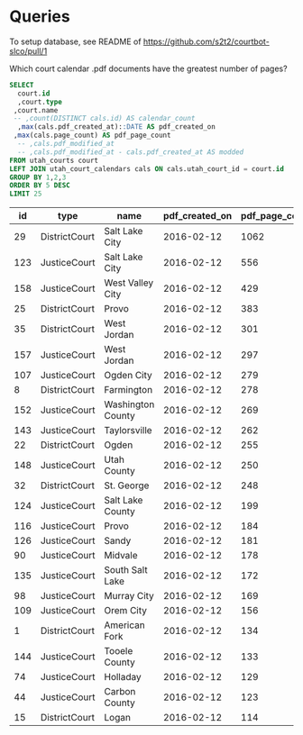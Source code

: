 # Queries

To setup database, see README of https://github.com/s2t2/courtbot-slco/pull/1

Which court calendar .pdf documents have the greatest number of pages?

```` sql
SELECT
  court.id
  ,court.type
 ,court.name
 -- ,count(DISTINCT cals.id) AS calendar_count
  ,max(cals.pdf_created_at)::DATE AS pdf_created_on
 ,max(cals.page_count) AS pdf_page_count
  -- ,cals.pdf_modified_at
  -- ,cals.pdf_modified_at - cals.pdf_created_at AS modded
FROM utah_courts court
LEFT JOIN utah_court_calendars cals ON cals.utah_court_id = court.id
GROUP BY 1,2,3
ORDER BY 5 DESC
LIMIT 25
````

id | type | name | pdf_created_on | pdf_page_count
--- | --- | --- | --- | ---
29 | DistrictCourt | Salt Lake City | 2016-02-12 | 1062
123 | JusticeCourt | Salt Lake City | 2016-02-12 | 556
158 | JusticeCourt | West Valley City | 2016-02-12 | 429
25 | DistrictCourt | Provo | 2016-02-12 | 383
35 | DistrictCourt | West Jordan | 2016-02-12 | 301
157 | JusticeCourt | West Jordan | 2016-02-12 | 297
107 | JusticeCourt | Ogden City | 2016-02-12 | 279
8 | DistrictCourt | Farmington | 2016-02-12 | 278
152 | JusticeCourt | Washington County | 2016-02-12 | 269
143 | JusticeCourt | Taylorsville | 2016-02-12 | 262
22 | DistrictCourt | Ogden | 2016-02-12 | 255
148 | JusticeCourt | Utah County | 2016-02-12 | 250
32 | DistrictCourt | St. George | 2016-02-12 | 248
124 | JusticeCourt | Salt Lake County | 2016-02-12 | 199
116 | JusticeCourt | Provo | 2016-02-12 | 184
126 | JusticeCourt | Sandy | 2016-02-12 | 181
90 | JusticeCourt | Midvale | 2016-02-12 | 178
135 | JusticeCourt | South Salt Lake | 2016-02-12 | 172
98 | JusticeCourt | Murray City | 2016-02-12 | 169
109 | JusticeCourt | Orem City | 2016-02-12 | 156
1 | DistrictCourt | American Fork | 2016-02-12 | 134
144 | JusticeCourt | Tooele County | 2016-02-12 | 133
74 | JusticeCourt | Holladay | 2016-02-12 | 129
44 | JusticeCourt | Carbon County | 2016-02-12 | 123
15 | DistrictCourt | Logan | 2016-02-12 | 114
